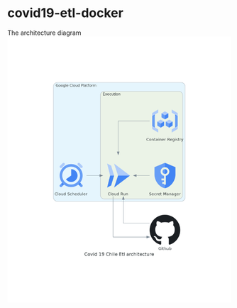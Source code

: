 # covid19-etl-docker
The architecture diagram
![Alt text](https://github.com/sergiojulio/doc-covid19-chile-pipeline/blob/master/covid_19_chile_etl_architecture.png?raw=true "architecture diagram")
